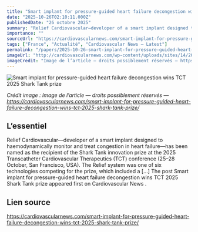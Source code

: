```yaml
---
title: "Smart implant for pressure-guided heart failure decongestion wins TCT 2025 Shark Tank prize"
date: "2025-10-26T02:10:11.000Z"
publishedDate: "26 octobre 2025"
summary: "Relief Cardiovascular—developer of a smart implant designed to haemodynamically monitor and treat congestion in heart failure—has been named as the recipient of the Shark Tank innovation prize at the 2025 Transcatheter Cardiovascular Therapeutics (TCT) conference (25–28 October, San Francisco, USA). The Relief system was one of six technologies competing for the prize, which included a [&#8230;] The post Smart implant for pressure-guided heart failure decongestion wins TCT 2025 Shark Tank prize appeared first on Cardiovascular News ."
importance: ""
sourceUrl: "https://cardiovascularnews.com/smart-implant-for-pressure-guided-heart-failure-decongestion-wins-tct-2025-shark-tank-prize/"
tags: ["France", "Actualité", "Cardiovascular News — Latest"]
permalink: "/papers/2025-10-26-smart-implant-for-pressure-guided-heart-failure-decongestion-wins-tct-2025-shark-tank-prize"
imageUrl: "http://cardiovascularnews.com/wp-content/uploads/sites/14/2025/10/IMG_6175-scaled.jpg"
imageCredit: "Image de l’article — droits possiblement réservés — https://cardiovascularnews.com/smart-implant-for-pressure-guided-heart-failure-decongestion-wins-tct-2025-shark-tank-prize/"
---
```


![Smart implant for pressure-guided heart failure decongestion wins TCT 2025 Shark Tank prize](http://cardiovascularnews.com/wp-content/uploads/sites/14/2025/10/IMG_6175-scaled.jpg)

*Crédit image : Image de l’article — droits possiblement réservés — https://cardiovascularnews.com/smart-implant-for-pressure-guided-heart-failure-decongestion-wins-tct-2025-shark-tank-prize/*

## L’essentiel

Relief Cardiovascular—developer of a smart implant designed to haemodynamically monitor and treat congestion in heart failure—has been named as the recipient of the Shark Tank innovation prize at the 2025 Transcatheter Cardiovascular Therapeutics (TCT) conference (25–28 October, San Francisco, USA). The Relief system was one of six technologies competing for the prize, which included a [&#8230;] The post Smart implant for pressure-guided heart failure decongestion wins TCT 2025 Shark Tank prize appeared first on Cardiovascular News .

## Lien source

https://cardiovascularnews.com/smart-implant-for-pressure-guided-heart-failure-decongestion-wins-tct-2025-shark-tank-prize/
